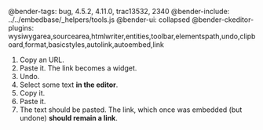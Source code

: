 @bender-tags: bug, 4.5.2, 4.11.0, trac13532, 2340
@bender-include: ../../embedbase/_helpers/tools.js
@bender-ui: collapsed
@bender-ckeditor-plugins:
wysiwygarea,sourcearea,htmlwriter,entities,toolbar,elementspath,undo,clipboard,format,basicstyles,autolink,autoembed,link

1. Copy an URL.
1. Paste it. The link becomes a widget.
1. Undo.
1. Select some text **in the editor**.
1. Copy it.
1. Paste it.
1. The text should be pasted. The link, which once was embedded (but undone) **should remain a link**.
